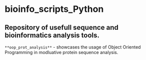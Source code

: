 # bioinfo_scripts_Python
## Repository of usefull sequence and bioinformatics analysis tools.

`**oop_prot_analysis**` - showcases the usage of Object Oriented Programming in modluative protein sequence analysis.
